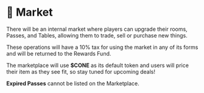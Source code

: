# 👜 Market

There will be an internal market where players can upgrade their rooms, Passes, and Tables, allowing them to trade, sell or purchase new things.

These operations will have a 10% tax for using the market in any of its forms and will be returned to the Rewards Fund.

The marketplace will use **$CONE** as its default token and users will price their item as they see fit, so stay tuned for upcoming deals!

**Expired Passes** cannot be listed on the Marketplace.
